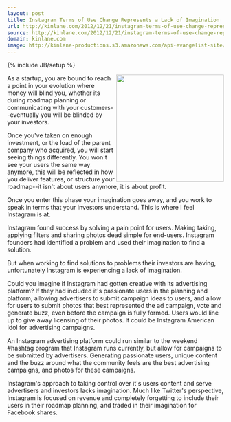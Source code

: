 ```yaml
---
layout: post
title: Instagram Terms of Use Change Represents a Lack of Imagination
url: http://kinlane.com/2012/12/21/instagram-terms-of-use-change-represents-a-lack-of-imagination/
source: http://kinlane.com/2012/12/21/instagram-terms-of-use-change-represents-a-lack-of-imagination/
domain: kinlane.com
image: http://kinlane-productions.s3.amazonaws.com/api-evangelist-site/blog/instagram-logo.jpg
---
```

{% include JB/setup %}<p>
     <img class="c1"
        src="https://s3.amazonaws.com/kinlane-productions/api-evangelist/instagram/Instagram_logo.png"
        alt=""
        width="250"
        align="right" />
</p>

<p>
     As a startup, you are bound to reach a point in your evolution where money will blind you, whether its during roadmap planning or communicating with your customers--eventually you will be blinded by your investors.
</p>

<p>
     Once you've taken on enough investment, or the load of the parent company who acquired, you will start seeing things differently. You won't see your users the same way anymore, this will be reflected in how you deliver features, or structure your roadmap--it isn't about users anymore, it is about profit.
</p>

<p>
     Once you enter this phase your imagination goes away, and you work to speak in terms that your investors understand. This is where I feel Instagram is at.
</p>

<p>
     Instagram found success by solving a pain point for users. Making taking, applying filters and sharing photos dead simple for end-users. Instagram founders had identified a problem and used their imagination to find a solution.
</p>

<p>
     But when working to find solutions to problems their investors are having, unfortunately Instagram is experiencing a lack of imagination.
</p>

<p>
     Could you imagine if Instagram had gotten creative with its advertising platform? If they had included it's passionate users in the planning and platform, allowing advertisers to submit campaign ideas to users, and allow for users to submit photos that best represented the ad campaign, vote and generate buzz, even before the campaign is fully formed. Users would line up to give away licensing of their photos. It could be Instagram American Idol for advertising campaigns.
</p>

<p>
     An Instagram advertising platform could run similar to the weekend #hashtag program that Instagram runs currently, but allow for campaigns to be submitted by advertisers. Generating passionate users, unique content and the buzz around what the community feels are the best advertising campaigns, and photos for these campaigns.
</p>

<p>
     Instagram's approach to taking control over it's users content and serve advertisers and investors lacks imagination. Much like Twitter's perspective, Instagram is focused on revenue and completely forgetting to include their users in their roadmap planning, and traded in their imagination for Facebook shares.
</p>